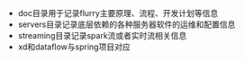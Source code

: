 - doc目录用于记录flurry主要原理、流程、开发计划等信息
- servers目录记录底层依赖的各种服务器软件的运维和配置信息
- streaming目录记录spark流或者实时流相关信息
- xd和dataflow与spring项目对应
